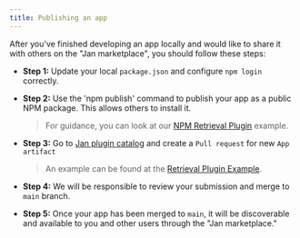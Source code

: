 ```yaml
---
title: Publishing an app
---
```


After you've finished developing an app locally and would like to share it with others on the "Jan marketplace", you should follow these steps:

- **Step 1:** Update your local `package.json` and configure `npm login` correctly.

- **Step 2:** Use the 'npm publish' command to publish your app as a public NPM package. This allows others to install it. 

    > For guidance, you can look at our [NPM Retrieval Plugin](https://www.npmjs.com/package/retrieval-plugin) example. 

- **Step 3:** Go to [Jan plugin catalog](https://github.com/janhq/plugin-catalog) and create a `Pull request` for new `App artifact`

    > An example can be found at the [Retrieval Plugin Example](https://github.com/janhq/plugin-catalog/blob/main/retrieval-plugin.json).

- **Step 4:** We will be responsible to review your submission and merge to `main` branch.

- **Step 5:** Once your app has been merged to `main`, it will be discoverable and available to you and other users through the "Jan marketplace."
